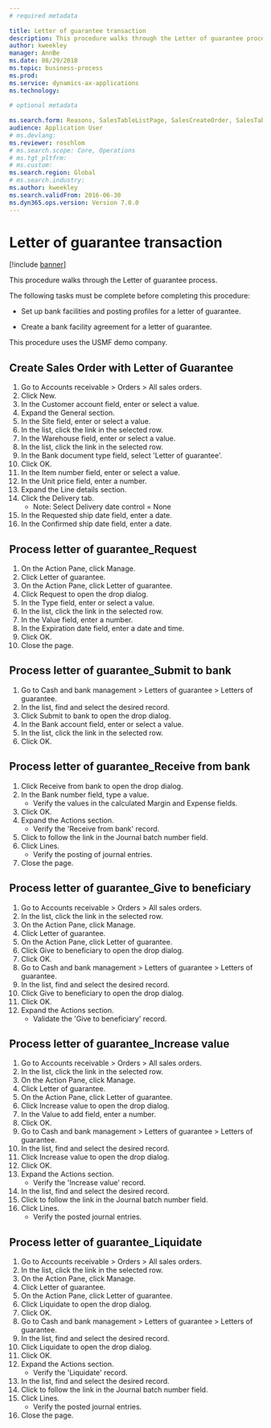 ```yaml
--- 
# required metadata 
 
title: Letter of guarantee transaction
description: This procedure walks through the Letter of guarantee process. 
author: kweekley
manager: AnnBe 
ms.date: 08/29/2018
ms.topic: business-process 
ms.prod:  
ms.service: dynamics-ax-applications 
ms.technology:  
 
# optional metadata 
 
ms.search.form: Reasons, SalesTableListPage, SalesCreateOrder, SalesTable, BankLGRequestForm, BankLGRequestFormRequest, BankLGGuarantee, BankLGFormSubmitToBank, BankDocumentAgreementLineLookup, BankLGFormReceiveFromBank, LedgerJournalTable, LedgerJournalTransDaily, BankLGRequestFormGiveToBeneficiary, BankLGFormGiveToBeneficiary, BankLGRequestFormIncreaseValue, BankLGFormIncreaseValue, BankLGRequestFormLiquidate, BankLGFormLiquidate   
audience: Application User 
# ms.devlang:  
ms.reviewer: roschlom
# ms.search.scope: Core, Operations 
# ms.tgt_pltfrm:  
# ms.custom:  
ms.search.region: Global
# ms.search.industry: 
ms.author: kweekley
ms.search.validFrom: 2016-06-30 
ms.dyn365.ops.version: Version 7.0.0 
---
```

# Letter of guarantee transaction

[!include [banner](../../includes/banner.md)]

This procedure walks through the Letter of guarantee process.



The following tasks must be complete before completing this procedure:

- Set up bank facilities and posting profiles for a letter of guarantee.

- Create a bank facility agreement for a letter of guarantee.



This procedure uses the USMF demo company.


## Create Sales Order with Letter of Guarantee
1. Go to Accounts receivable > Orders > All sales orders.
2. Click New.
3. In the Customer account field, enter or select a value.
4. Expand the General section.
5. In the Site field, enter or select a value.
6. In the list, click the link in the selected row.
7. In the Warehouse field, enter or select a value.
8. In the list, click the link in the selected row.
9. In the Bank document type field, select 'Letter of guarantee'.
10. Click OK.
11. In the Item number field, enter or select a value.
12. In the Unit price field, enter a number.
13. Expand the Line details section.
14. Click the Delivery tab.
    * Note: Select Delivery date control = None  
15. In the Requested ship date field, enter a date.
16. In the Confirmed ship date field, enter a date.

## Process letter of guarantee_Request
1. On the Action Pane, click Manage.
2. Click Letter of guarantee.
3. On the Action Pane, click Letter of guarantee.
4. Click Request to open the drop dialog.
5. In the Type field, enter or select a value.
6. In the list, click the link in the selected row.
7. In the Value field, enter a number.
8. In the Expiration date field, enter a date and time.
9. Click OK.
10. Close the page.

## Process letter of guarantee_Submit to bank
1. Go to Cash and bank management > Letters of guarantee > Letters of guarantee.
2. In the list, find and select the desired record.
3. Click Submit to bank to open the drop dialog.
4. In the Bank account field, enter or select a value.
5. In the list, click the link in the selected row.
6. Click OK.

## Process letter of guarantee_Receive from bank
1. Click Receive from bank to open the drop dialog.
2. In the Bank number field, type a value.
    * Verify the values in the calculated Margin and Expense fields.  
3. Click OK.
4. Expand the Actions section.
    * Verify the 'Receive from bank' record.  
5. Click to follow the link in the Journal batch number field.
6. Click Lines.
    * Verify the posting of journal entries.  
7. Close the page.

## Process letter of guarantee_Give to beneficiary
1. Go to Accounts receivable > Orders > All sales orders.
2. In the list, click the link in the selected row.
3. On the Action Pane, click Manage.
4. Click Letter of guarantee.
5. On the Action Pane, click Letter of guarantee.
6. Click Give to beneficiary to open the drop dialog.
7. Click OK.
8. Go to Cash and bank management > Letters of guarantee > Letters of guarantee.
9. In the list, find and select the desired record.
10. Click Give to beneficiary to open the drop dialog.
11. Click OK.
12. Expand the Actions section.
    * Validate the 'Give to beneficiary' record.  

## Process letter of guarantee_Increase value
1. Go to Accounts receivable > Orders > All sales orders.
2. In the list, click the link in the selected row.
3. On the Action Pane, click Manage.
4. Click Letter of guarantee.
5. On the Action Pane, click Letter of guarantee.
6. Click Increase value to open the drop dialog.
7. In the Value to add field, enter a number.
8. Click OK.
9. Go to Cash and bank management > Letters of guarantee > Letters of guarantee.
10. In the list, find and select the desired record.
11. Click Increase value to open the drop dialog.
12. Click OK.
13. Expand the Actions section.
    * Verify the 'Increase value' record.  
14. In the list, find and select the desired record.
15. Click to follow the link in the Journal batch number field.
16. Click Lines.
    * Verify the posted journal entries.  

## Process letter of guarantee_Liquidate
1. Go to Accounts receivable > Orders > All sales orders.
2. In the list, click the link in the selected row.
3. On the Action Pane, click Manage.
4. Click Letter of guarantee.
5. On the Action Pane, click Letter of guarantee.
6. Click Liquidate to open the drop dialog.
7. Click OK.
8. Go to Cash and bank management > Letters of guarantee > Letters of guarantee.
9. In the list, find and select the desired record.
10. Click Liquidate to open the drop dialog.
11. Click OK.
12. Expand the Actions section.
    * Verify the 'Liquidate' record.  
13. In the list, find and select the desired record.
14. Click to follow the link in the Journal batch number field.
15. Click Lines.
    * Verify the posted journal entries.  
16. Close the page.

